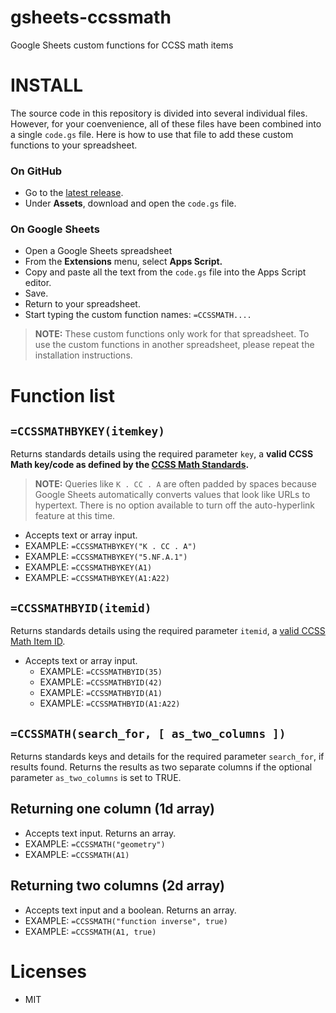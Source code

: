 # gsheets-ccssmath
Google Sheets custom functions for CCSS math items

# INSTALL

The source code in this repository is divided into several individual files. However, for your coenvenience, all of these files have been combined into a single `code.gs` file. Here is how to use that file to add these custom functions to your spreadsheet. 

### On GitHub
  + Go to the [latest release][latest].
  + Under **Assets**, download and open the `code.gs` file.

### On Google Sheets
  + Open a Google Sheets spreadsheet
  + From the **Extensions** menu, select **Apps Script.**
  + Copy and paste all the text from the `code.gs` file into the Apps Script editor.
  + Save.
  + Return to your spreadsheet.
  + Start typing the custom function names: `=CCSSMATH....` 

> **NOTE:** These custom functions only work for that spreadsheet. To use the custom functions in another spreadsheet, please repeat the installation instructions.

# Function list

## `=CCSSMATHBYKEY(itemkey)`
Returns standards details using the required parameter `key`, a **valid CCSS Math key/code as defined by the [CCSS Math Standards][ccssm].**

> **NOTE:** Queries like `K . CC . A` are often padded by spaces because Google Sheets automatically converts values that look like URLs to hypertext. There is no option available to turn off the auto-hyperlink feature at this time.

  + Accepts text or array input.
  + EXAMPLE: `=CCSSMATHBYKEY("K . CC . A")`
  + EXAMPLE: `=CCSSMATHBYKEY("5.NF.A.1")`
  + EXAMPLE: `=CCSSMATHBYKEY(A1)`
  + EXAMPLE: `=CCSSMATHBYKEY(A1:A22)`  

## `=CCSSMATHBYID(itemid)`
Returns standards details using the required parameter `itemid`, a [valid CCSS Math Item ID][itemid].

+ Accepts text or array input.
  + EXAMPLE: `=CCSSMATHBYID(35)`
  + EXAMPLE: `=CCSSMATHBYID(42)`
  + EXAMPLE: `=CCSSMATHBYID(A1)`
  + EXAMPLE: `=CCSSMATHBYID(A1:A22)`  
  
## `=CCSSMATH(search_for, [ as_two_columns ])`
Returns standards keys and details for the required parameter `search_for`, if results found. Returns the results as two separate columns if the optional parameter `as_two_columns` is set to TRUE.

## Returning one column (1d array)
  + Accepts text input. Returns an array.
  + EXAMPLE: `=CCSSMATH("geometry")`
  + EXAMPLE: `=CCSSMATH(A1)`

 ## Returning two columns (2d array)
  + Accepts text input and a boolean. Returns an array.
  + EXAMPLE: `=CCSSMATH("function inverse", true)`
  + EXAMPLE: `=CCSSMATH(A1, true)`     

# Licenses
  + MIT


[latest]: https://github.com/ccssapp/gsheets-ccssmath/releases/latest
[ccssm]: http://www.corestandards.org/Math/
[itemid]: https://github.com/ccssapp/ccssmath-items/blob/main/ITEMID.md
